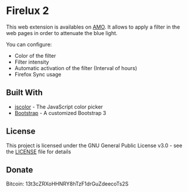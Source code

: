 # Firelux 2

This web extension is availables on [AMO](https://addons.mozilla.org/firefox/addon/firelux/). It allows to apply a filter in the web pages in order to attenuate the blue light. 

You can configure:
* Color of the filter
* Filter intensity
* Automatic activation of the filter (Interval of hours)
* Firefox Sync usage

## Built With

* [jscolor](https://github.com/EastDesire/jscolor) - The JavaScript color picker
* [Bootstrap](https://getbootstrap.com/docs/3.3/customize/) - A customized Bootstrap 3

## License

This project is licensed under the GNU General Public License v3.0 - see the [LICENSE](LICENSE) file for details

## Donate

Bitcoin: 13t3cZRXoHHNRY8hTzF1drGuZdeecoTs2S